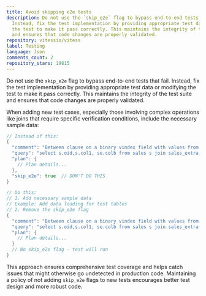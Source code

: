 ```yaml
---
title: Avoid skipping e2e tests
description: Do not use the `skip_e2e` flag to bypass end-to-end tests that fail.
  Instead, fix the test implementation by providing appropriate test data or modifying
  the test to make it pass correctly. This maintains the integrity of the test suite
  and ensures that code changes are properly validated.
repository: vitessio/vitess
label: Testing
language: Json
comments_count: 2
repository_stars: 19815
---
```


Do not use the `skip_e2e` flag to bypass end-to-end tests that fail. Instead, fix the test implementation by providing appropriate test data or modifying the test to make it pass correctly. This maintains the integrity of the test suite and ensures that code changes are properly validated.

When adding new test cases, especially those involving complex operations like joins that require specific verification conditions, include the necessary sample data:

```go
// Instead of this:
{
  "comment": "Between clause on a binary vindex field with values from a different table",
  "query": "select s.oid,s.col1, se.colb from sales s join sales_extra se on s.col1 = se.cola where s.oid between se.start and se.end",
  "plan": {
    // Plan details...
  },
  "skip_e2e": true  // DON'T DO THIS
}

// Do this:
// 1. Add necessary sample data
// Example: Add data loading for test tables
// 2. Remove the skip_e2e flag
{
  "comment": "Between clause on a binary vindex field with values from a different table",
  "query": "select s.oid,s.col1, se.colb from sales s join sales_extra se on s.col1 = se.cola where s.oid between se.start and se.end",
  "plan": {
    // Plan details...
  }
  // No skip_e2e flag - test will run
}
```

This approach ensures comprehensive test coverage and helps catch issues that might otherwise go undetected in production code. Maintaining a policy of not adding `skip_e2e` flags to new tests encourages better test design and more robust code.